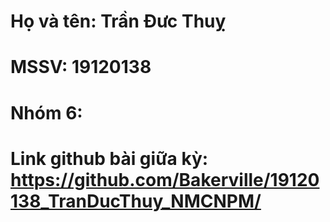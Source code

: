 # Họ và tên: Trần Đưc Thuỵ
# MSSV: 19120138
# Nhóm 6:
# Link github bài giữa kỳ: https://github.com/Bakerville/19120138_TranDucThuy_NMCNPM/
